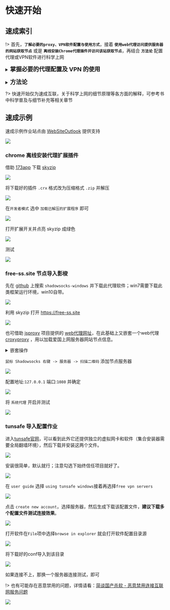 # 快速开始

## 速成索引

!> 首先，**`了解必要的proxy、VPN软件配置与使用方式`**，接着 **`使用web代理访问提供服务器的网站获取节点`** 或是 **`离线安装Chrome代理插件并访问该站获取节点`**，再结合 **`方法论`** 配置代理或VPN软件进行科学上网

**<details><summary><font size="4">掌握必要的代理配置及 VPN 的使用</font></summary>** 

  * [SS/SSR](proxy/ss-ssr.md)
  * [v2ray](proxy/v2ray.md)
  * [SSH-Tunnel](proxy/SSH-Tunnel.md)
  * [网页代理的使用](web/web-proxy.md)
  * [典型VPN概览](vpn/classical-vpn.md)
  * [opera](browse/opera.md)（注意示例中以压缩包的形式安装Chrome插件）

</details>

**<details><summary><font size="4">方法论</font></summary>** 

  * [获取梯子上网的方式](method/get-method.md)

</details>

?> 快速开始仅为速成互联，关于科学上网的细节原理等各方面的解释，可参考书中科学普及与细节补充等相关章节


## 速成示例

速成示例作业站点由 [WebSiteOutlook](https://github.com/hoodiearon/WebSiteOutlook) 提供支持

![](https://i.postimg.cc/Fz2bDWSs/Snipaste-2019-07-01-04-27-55.png)

### chrome 离线安装代理扩展插件

借助 [173app](https://173app.com) 下载 [skyzip](https://173app.com/apps/hbgknjagaclofapkgkeapamhmglnbphi) 

![](https://i.postimg.cc/jq4Q0cr9/Snipaste-2019-07-01-03-43-31.png)

将下载好的插件 `.crx` 格式改为压缩格式 `.zip` 并解压

![](https://i.postimg.cc/brnvP3Z5/Snipaste-2019-07-01-03-51-18.png)

在`开发者模式` 选中 `加载已解压的扩展程序` 即可

![](https://i.postimg.cc/hjzCSdcw/hasi9.png)

打开扩展开关并点亮 skyzip 成绿色

![](https://i.postimg.cc/ht2rS7yz/Snipaste-2019-07-01-04-12-46.png)

测试

![](https://i.postimg.cc/PqGqvSFB/Snipaste-2019-07-01-04-15-42.png)


### free-ss.site 节点导入影梭

先在 [github](https://github.com/) 上搜索 `shadowsocks-windows` 并下载此代理软件；win7需要下载此类框架运行环境，win10自带。

![](https://i.postimg.cc/dtxRWXJR/Snipaste-2019-07-01-02-52-33.png)

利用 skyzip 打开 https://free-ss.site

![](https://i.postimg.cc/zfxpz271/Snipaste-2019-07-01-04-54-26.png)


也可借助 [jsproxy](https://github.com/EtherDream/jsproxy/) 项目提供的 [web代理网址](https://jsproxy.ga/)，在此基础上又嵌套一个web代理 [croxyproxy](https://www.croxyproxy.com/) ，用以加载爱国上网服务器网站节点信息。

<details><summary> 嵌套操作 </summary>

?> 嵌套的原因是：虽然有些web代理没被墙，但并不会完全加载各个网站的相关脚本等其他代码，所以就用到其他web代理（也有很多被墙的）作为嵌套使用。

![](https://i.postimg.cc/7YsJHTcq/new11.png)

</details>

`鼠标 Shadowsocks 右键 -> 服务器 -> 扫描二维码` 添加节点服务器

![](https://i.postimg.cc/15vSbGdr/Snipaste-2019-07-01-00-03-43.png)

配置地址:`127.0.0.1` 端口:`1080` 并确定

![](https://i.postimg.cc/MHvGF9YN/Snipaste-2019-07-01-03-21-10.png)

将 `系统代理` 开启并测试

![](https://i.postimg.cc/K8qTfcMv/Snipaste-2019-07-01-04-44-42.png)

### tunsafe 导入配置作业

进入[tunsafe官网](https://tunsafe.com/)，可以看到此外它还提供独立的虚拟网卡和软件（集合安装器需要全局翻墙环境），然后下载并安装这两个文件。

![](https://i.postimg.cc/1XRCdppx/20190607083401.png)

安装很简单，默认就行；注意勾选下始终信任项目就好了。

![](https://i.postimg.cc/Z5LLG954/20190607083553.png)

在 `user guide` 选择 `using tunsafe windows`接着再选择`free vpn servers`

![](https://i.postimg.cc/7LKsW3r8/20190606205200.png)

点击 `create new account`，选择服务器，然后生成下载该配置文件，**建议下载多个配置文件测试连接效果**。

![](https://i.postimg.cc/63NrzTyJ/20190606205536.png)

打开软件在`File`项中选择`browse in explorer` 就会打开软件配置目录源

![](https://i.postimg.cc/hv8Qj0rf/Snipaste-2019-06-06-21-11-36.png)

将下载好的conf导入到该目录

![](https://i.postimg.cc/SRYVwsqj/20190607092202.png)

如果连接不上，那换一个服务器连接测试，即可

!> 也有可能存在恶意禁用的问题，详情请看：[简谈国产杀软 - 恶意禁用连接互联网服务问题](append/guochan-sharuan?id=恶意禁用连接互联网服务问题)

![](https://i.postimg.cc/T3RbDfrP/Snipaste-2019-06-07-08-54-24.png)